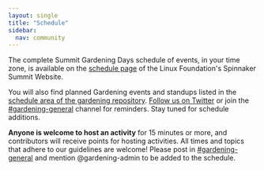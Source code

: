 ```yaml
---
layout: single
title: "Schedule"
sidebar:
  nav: community
---
```

The complete Summit Gardening Days schedule of events, in your time zone, is available on the [schedule page](https://events.linuxfoundation.org/spinnaker-summit/program/schedule/) of the Linux Foundation's Spinnaker Summit Website.

You will also find planned Gardening events and standups listed in the [schedule area of the gardening repository](https://github.com/spinnaker-hackathon/gardening/blob/master/schedule.md). [Follow us on Twitter](https://twitter.com/spinnakerio) or join the [#gardening-general](https://spinnakerteam.slack.com/archives/CV4A90DPF) channel for reminders. Stay tuned for schedule additions.

__Anyone is welcome to host an activity__ for 15 minutes or more, and contributors will receive points for hosting activities. All times and topics that adhere to our guidelines are welcome! Please post in [#gardening-general](https://spinnakerteam.slack.com/archives/CV4A90DPF) and mention @gardening-admin to be added to the schedule.